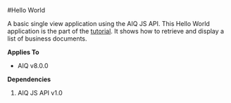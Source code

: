 #Hello World

A basic single view application using the AIQ JS API. This Hello World application is the part of the [tutorial](https://appeariq.com). It shows how to retrieve and display a list of business documents.

**Applies To**

* AIQ v8.0.0 

**Dependencies**

1. AIQ JS API v1.0

